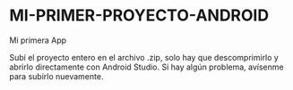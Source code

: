 # MI-PRIMER-PROYECTO-ANDROID
Mi primera App

Subí el proyecto entero en el archivo .zip, solo hay que descomprimirlo y abrirlo directamente con Android Studio. 
Si hay algún problema, avísenme para subirlo nuevamente.
